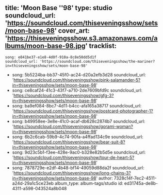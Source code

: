 title: 'Moon Base ''98'
type: studio
soundcloud_url: 'https://soundcloud.com/thiseveningsshow/sets/moon-base-98'
cover_art: 'https://thiseveningsshow.s3.amazonaws.com/albums/moon-base-98.jpg'
tracklist:
  -
    song: e841be37-e1e8-4d0f-910a-8c8e50dd5d1f
    soundcloud_url: 'https://soundcloud.com/thiseveningsshow/the-mariner?in=thiseveningsshow/sets/moon-base-98'
  -
    song: 5b5224ba-bb37-45f0-ac24-d20a2efb3d28
    soundcloud_url: 'https://soundcloud.com/thiseveningsshow/pink-salamander-5?in=thiseveningsshow/sets/moon-base-98'
  -
    song: ce8caf24-41c3-43f7-a710-2de7609bfd9c
    soundcloud_url: 'https://soundcloud.com/thiseveningsshow/gfg-3?in=thiseveningsshow/sets/moon-base-98'
  -
    song: ba9ef084-8bc7-4d11-b4cc-afa165a38717
    soundcloud_url: 'https://soundcloud.com/thiseveningsshow/postcard-photographer-1?in=thiseveningsshow/sets/moon-base-98'
  -
    song: b49958ee-3e8e-41c0-acaf-db628c2874b7
    soundcloud_url: 'https://soundcloud.com/thiseveningsshow/gorami-woman?in=thiseveningsshow/sets/moon-base-98'
  -
    song: 6b2c6cab-59b9-4c74-90fa-a4ffad134c9e
    soundcloud_url: 'https://soundcloud.com/thiseveningsshow/bear-suit-8?in=thiseveningsshow/sets/moon-base-98'
  -
    song: 9d23c5b1-f3ee-428e-9ac0-b328e82b5d5e
    soundcloud_url: 'https://soundcloud.com/thiseveningsshow/tour-de-heart-5?in=thiseveningsshow/sets/moon-base-98'
  -
    song: 7878729e-e2df-4b48-bf14-49059d88da2f
    soundcloud_url: 'https://soundcloud.com/thiseveningsshow/long-chains-3?in=thiseveningsshow/sets/moon-base-98'
author: 7328c14f-7ec2-4511-a24d-29a1c5ce23eb
album_type: album-tags/studio
id: ed31745a-de8b-4311-a598-043524a8b048
